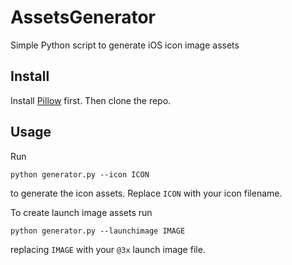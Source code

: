 AssetsGenerator
===============

Simple Python script to generate iOS icon image assets

## Install

Install [Pillow](http://pillow.readthedocs.org/installation.html#simple-installation) first. Then clone the repo.

## Usage

Run

```python generator.py --icon ICON```

to generate the icon assets. Replace ``ICON`` with your icon filename.

To create launch image assets run

```python generator.py --launchimage IMAGE```

replacing ``IMAGE`` with your ``@3x`` launch image file.
